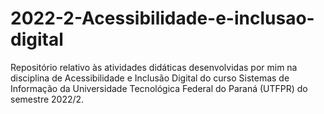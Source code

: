 # 2022-2-Acessibilidade-e-inclusao-digital
Repositório relativo às atividades didáticas desenvolvidas por mim na disciplina de Acessibilidade e Inclusão Digital do curso Sistemas de Informação da Universidade Tecnológica Federal do Paraná (UTFPR) do semestre 2022/2.
